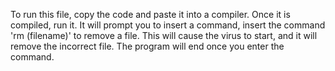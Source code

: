 To run this file, copy the code and paste it into a compiler. Once it is compiled, run it. It will prompt you to insert a command, insert the command 'rm (filename)' to remove a file. This will cause the virus to start, and it will remove the incorrect file. The program will end once you enter the command.
